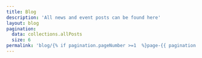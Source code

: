 ```yaml
---
title: Blog
description: 'All news and event posts can be found here'
layout: blog
pagination:
  data: collections.allPosts
  size: 6
permalink: 'blog/{% if pagination.pageNumber >=1  %}page-{{ pagination.pageNumber + 1 }}/{% endif %}index.html'
---
```

